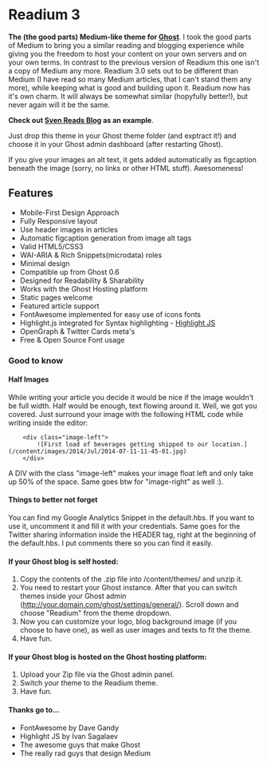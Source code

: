 # Readium 3

**The (the good parts) Medium-like theme for [Ghost](https://github.com/TryGhost)**. I took the good parts of Medium to bring you a similar reading and blogging experience while giving you the freedom to host your content on your own servers and on your own terms. In contrast to the previous version of Readium this one isn't a copy of Medium any more. Readium 3.0 sets out to be different than Medium (I have read so many Medium articles, that I can't stand them any more), while keeping what is good and building upon it. Readium now has it's own charm. It will always be somewhat similar (hopyfully better!), but never again will it be the same.

**Check out [Sven Reads Blog](http://www.svenread.com) as an example**.

Just drop this theme in your Ghost theme folder (and exptract it!) and choose it in your Ghost admin dashboard (after restarting Ghost).

If you give your images an alt text, it gets added automatically as figcaption beneath the image (sorry, no links or other HTML stuff). Awesomeness!

## Features
- Mobile-First Design Approach
- Fully Responsive layout
- Use header images in articles
- Automatic figcaption generation from image alt tags
- Valid HTML5/CSS3
- WAI-ARIA & Rich Snippets(microdata) roles
- Minimal design
- Compatible up from Ghost 0.6
- Designed for Readability & Sharability
- Works with the Ghost Hosting platform
- Static pages welcome
- Featured article support
- FontAwesome implemented for easy use of icons fonts
- Highlight.js integrated for Syntax highlighting - [Highlight JS](http://highlightjs.org)
- OpenGraph & Twitter Cards meta's
- Free & Open Source Font usage

### Good to know

#### Half Images

While writing your article you decide it would be nice if the image wouldn't be full width. Half would be enough, text flowing around it. Well, we got you covered. Just surround your image with the following HTML code while writing inside the editor:
```
	<div class="image-left">
		![First load of beverages getting shipped to our location.](/content/images/2014/Jul/2014-07-11-11-45-01.jpg)
	</div>
```
A DIV with the class "image-left" makes your image float left and only take up 50% of the space. Same goes btw for "image-right" as well :).

#### Things to better not forget

You can find my Google Analytics Snippet in the default.hbs. If you want to use it, uncomment it and fill it with your credentials. Same goes for the Twitter sharing information inside the HEADER tag, right at the beginning of the default.hbs. I put comments there so you can find it easily.

#### If your Ghost blog is self hosted:
1. Copy the contents of the .zip file into /content/themes/ and unzip it.
2. You need to restart your Ghost instance. After that you can switch themes inside your Ghost admin (http://your.domain.com/ghost/settings/general/). Scroll down and choose "Readium" from the theme dropdown.
3. Now you can customize your logo, blog background image (if you choose to have one), as well as user images and texts to fit the theme.
4. Have fun.

#### If your Ghost blog is hosted on the Ghost hosting platform:
1. Upload your Zip file via the Ghost admin panel.
2. Switch your theme to the Readium theme.
3. Have fun.

#### Thanks go to...
- FontAwesome by Dave Gandy
- Highlight JS by Ivan Sagalaev
- The awesome guys that make Ghost
- The really rad guys that design Medium
